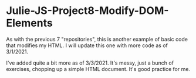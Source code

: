 # Julie-JS-Project8-Modify-DOM-Elements

As with the previous 7 "repositories", this is another example of basic code that modifies my HTML. I will update this one with more code as of 3/1/2021.

I've added quite a bit more as of 3/3/2021.  It's messy, just a bunch of exercises, chopping up a simple HTML document. It's good practice for me.
